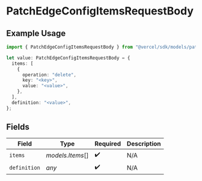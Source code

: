# PatchEdgeConfigItemsRequestBody

## Example Usage

```typescript
import { PatchEdgeConfigItemsRequestBody } from "@vercel/sdk/models/patchedgeconfigitemsop.js";

let value: PatchEdgeConfigItemsRequestBody = {
  items: [
    {
      operation: "delete",
      key: "<key>",
      value: "<value>",
    },
  ],
  definition: "<value>",
};
```

## Fields

| Field              | Type               | Required           | Description        |
| ------------------ | ------------------ | ------------------ | ------------------ |
| `items`            | *models.Items*[]   | :heavy_check_mark: | N/A                |
| `definition`       | *any*              | :heavy_check_mark: | N/A                |